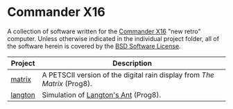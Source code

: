 # Commander X16
A collection of software written for the [Commander X16](https://commanderx16.com) "new retro" computer.
Unless otherwise indicated in the individual project folder, all of the software herein is covered by the
[BSD Software License](LICENSE).

|Project |Description|
|--------|-----------|
| [matrix](matrix/) | A PETSCII version of the digital rain display from _The Matrix_ (Prog8).
| [langton](langton/) | Simulation of [Langton's Ant](https://en.wikipedia.org/wiki/Langton's_Ant) (Prog8).
